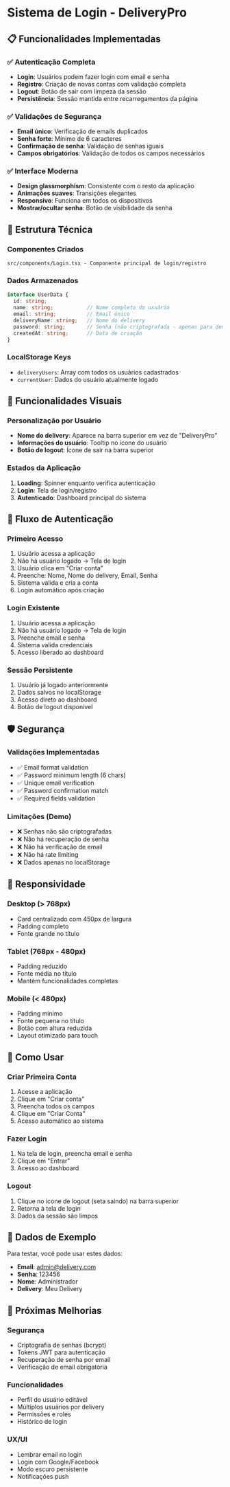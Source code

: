 # Sistema de Login - DeliveryPro

## 📋 Funcionalidades Implementadas

### ✅ **Autenticação Completa**
- **Login**: Usuários podem fazer login com email e senha
- **Registro**: Criação de novas contas com validação completa
- **Logout**: Botão de sair com limpeza da sessão
- **Persistência**: Sessão mantida entre recarregamentos da página

### ✅ **Validações de Segurança**
- **Email único**: Verificação de emails duplicados
- **Senha forte**: Mínimo de 6 caracteres
- **Confirmação de senha**: Validação de senhas iguais
- **Campos obrigatórios**: Validação de todos os campos necessários

### ✅ **Interface Moderna**
- **Design glassmorphism**: Consistente com o resto da aplicação
- **Animações suaves**: Transições elegantes
- **Responsivo**: Funciona em todos os dispositivos
- **Mostrar/ocultar senha**: Botão de visibilidade da senha

## 🔧 Estrutura Técnica

### **Componentes Criados**
```
src/components/Login.tsx - Componente principal de login/registro
```

### **Dados Armazenados**
```typescript
interface UserData {
  id: string;
  name: string;           // Nome completo do usuário
  email: string;          // Email único
  deliveryName: string;   // Nome do delivery
  password: string;       // Senha (não criptografada - apenas para demo)
  createdAt: string;      // Data de criação
}
```

### **LocalStorage Keys**
- `deliveryUsers`: Array com todos os usuários cadastrados
- `currentUser`: Dados do usuário atualmente logado

## 🎨 Funcionalidades Visuais

### **Personalização por Usuário**
- **Nome do delivery**: Aparece na barra superior em vez de "DeliveryPro"
- **Informações do usuário**: Tooltip no ícone do usuário
- **Botão de logout**: Ícone de sair na barra superior

### **Estados da Aplicação**
1. **Loading**: Spinner enquanto verifica autenticação
2. **Login**: Tela de login/registro
3. **Autenticado**: Dashboard principal do sistema

## 🔐 Fluxo de Autenticação

### **Primeiro Acesso**
1. Usuário acessa a aplicação
2. Não há usuário logado → Tela de login
3. Usuário clica em "Criar conta"
4. Preenche: Nome, Nome do delivery, Email, Senha
5. Sistema valida e cria a conta
6. Login automático após criação

### **Login Existente**
1. Usuário acessa a aplicação
2. Não há usuário logado → Tela de login
3. Preenche email e senha
4. Sistema valida credenciais
5. Acesso liberado ao dashboard

### **Sessão Persistente**
1. Usuário já logado anteriormente
2. Dados salvos no localStorage
3. Acesso direto ao dashboard
4. Botão de logout disponível

## 🛡️ Segurança

### **Validações Implementadas**
- ✅ Email format validation
- ✅ Password minimum length (6 chars)
- ✅ Unique email verification
- ✅ Password confirmation match
- ✅ Required fields validation

### **Limitações (Demo)**
- ❌ Senhas não são criptografadas
- ❌ Não há recuperação de senha
- ❌ Não há verificação de email
- ❌ Não há rate limiting
- ❌ Dados apenas no localStorage

## 📱 Responsividade

### **Desktop (> 768px)**
- Card centralizado com 450px de largura
- Padding completo
- Fonte grande no título

### **Tablet (768px - 480px)**
- Padding reduzido
- Fonte média no título
- Mantém funcionalidades completas

### **Mobile (< 480px)**
- Padding mínimo
- Fonte pequena no título
- Botão com altura reduzida
- Layout otimizado para touch

## 🎯 Como Usar

### **Criar Primeira Conta**
1. Acesse a aplicação
2. Clique em "Criar conta"
3. Preencha todos os campos
4. Clique em "Criar Conta"
5. Acesso automático ao sistema

### **Fazer Login**
1. Na tela de login, preencha email e senha
2. Clique em "Entrar"
3. Acesso ao dashboard

### **Logout**
1. Clique no ícone de logout (seta saindo) na barra superior
2. Retorna à tela de login
3. Dados da sessão são limpos

## 🔄 Dados de Exemplo

Para testar, você pode usar estes dados:
- **Email**: admin@delivery.com
- **Senha**: 123456
- **Nome**: Administrador
- **Delivery**: Meu Delivery

## 🚀 Próximas Melhorias

### **Segurança**
- Criptografia de senhas (bcrypt)
- Tokens JWT para autenticação
- Recuperação de senha por email
- Verificação de email obrigatória

### **Funcionalidades**
- Perfil do usuário editável
- Múltiplos usuários por delivery
- Permissões e roles
- Histórico de login

### **UX/UI**
- Lembrar email no login
- Login com Google/Facebook
- Modo escuro persistente
- Notificações push 
